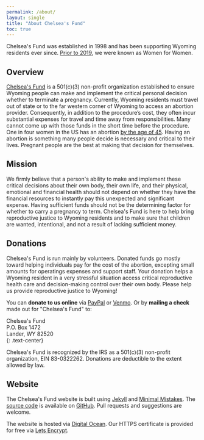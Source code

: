 ```yaml
---
permalink: /about/
layout: single
title: "About Chelsea's Fund"
toc: true
---
```


Chelsea's Fund was established in 1998 and has been supporting Wyoming
residents ever since. [Prior to 2019](/newname/), we were known as
Women for Women.

## Overview

[Chelsea's Fund](/) is a 501(c)(3) non-profit organization established
to ensure Wyoming people can make and implement the critical personal
decision whether to terminate a pregnancy. Currently, Wyoming
residents must travel out of state or to the far western corner of
Wyoming to access an abortion provider. Consequently, in addition to
the procedure’s cost, they often incur substantial expenses for travel
and time away from responsibilities. Many cannot come up with those
funds in the short time before the procedure. One in four women in the
US has an abortion [by the age of
45](https://www.guttmacher.org/fact-sheet/induced-abortion-united-states).
Having an abortion is something many people decide is necessary and
critical to their lives. Pregnant people are the best at making that
decision for themselves.

## Mission

We firmly believe that a person's ability to make and implement these
critical decisions about their own body, their own life, and their
physical, emotional and financial health should not depend on whether
they have the financial resources to instantly pay this unexpected and
significant expense. Having sufficient funds should not be the
determining factor for whether to carry a pregnancy to term. Chelsea's
Fund is here to help bring reproductive justice to Wyoming residents
and to make sure that children are wanted, intentional, and not a
result of lacking sufficient money.

## Donations

Chelsea's Fund is run mainly by volunteers. Donated funds go mostly
toward helping individuals pay for the cost of the abortion, excepting
small amounts for operatings expenses and support staff.  Your
donation helps a Wyoming resident in a very stressful situation access
critical reproductive health care and decision-making control over
their own body. Please help us provide reproductive justice to
Wyoming!

You can **donate to us online** via
[PayPal](https://www.paypal.com/donate?hosted_button_id=NR88FU8XPDRN6) or
[Venmo](https://venmo.com/?txn=pay&audience=friends&recipients=chelseasfund&note=Donation).
Or by **mailing a check** made out for "Chelsea's Fund" to:

Chelsea's Fund  
P.O. Box 1472  
Lander, WY 82520  
{: .text-center}

Chelsea's Fund is recognized by the IRS as a 501(c)(3) non-profit
organization, EIN 83-0322262. Donations are deductible to the extent allowed by
law.

## Website

The Chelsea's Fund website is built using
[Jekyll](https://jekyllrb.com/) and [Minimal
Mistakes](https://mmistakes.github.io/minimal-mistakes/). The [source
code](https://github.com/wyomingw4w/wyomingw4w.org) is available on
[GitHub](https://github.com/wyomingw4w). Pull requests and suggestions
are welcome.

The website is hosted via [Digital
Ocean](https://m.do.co/c/3dc8d28d8a47). Our HTTPS certificate is
provided for free via [Lets Encrypt](https://letsencrypt.org/).
